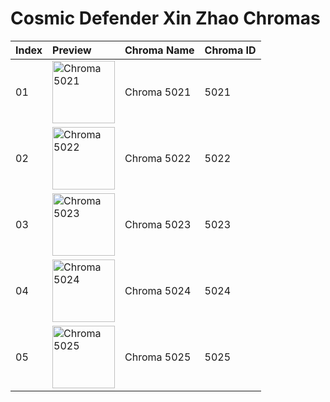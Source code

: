 # Cosmic Defender Xin Zhao Chromas

| Index | Preview | Chroma Name | Chroma ID |
|:---|:---|:---|:---|
| 01 | <img src='https://raw.communitydragon.org/latest/plugins/rcp-be-lol-game-data/global/default/v1/champion-chroma-images/5/5021.png' alt='Chroma 5021' width='100'> | Chroma 5021 | 5021 |
| 02 | <img src='https://raw.communitydragon.org/latest/plugins/rcp-be-lol-game-data/global/default/v1/champion-chroma-images/5/5022.png' alt='Chroma 5022' width='100'> | Chroma 5022 | 5022 |
| 03 | <img src='https://raw.communitydragon.org/latest/plugins/rcp-be-lol-game-data/global/default/v1/champion-chroma-images/5/5023.png' alt='Chroma 5023' width='100'> | Chroma 5023 | 5023 |
| 04 | <img src='https://raw.communitydragon.org/latest/plugins/rcp-be-lol-game-data/global/default/v1/champion-chroma-images/5/5024.png' alt='Chroma 5024' width='100'> | Chroma 5024 | 5024 |
| 05 | <img src='https://raw.communitydragon.org/latest/plugins/rcp-be-lol-game-data/global/default/v1/champion-chroma-images/5/5025.png' alt='Chroma 5025' width='100'> | Chroma 5025 | 5025 |
